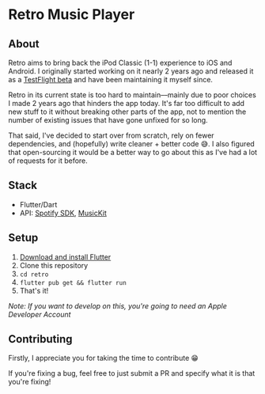 Retro Music Player
==

## About

Retro aims to bring back the iPod Classic (1-1) experience to iOS and Android. I originally started working on it nearly 2 years ago and released it as a [TestFlight beta](https://beta.retromusic.co) and have been maintaining it myself since.

Retro in its current state is too hard to maintain––mainly due to poor choices I made 2 years ago that hinders the app today. It's far too difficult to add new stuff to it without breaking other parts of the app, not to mention the number of existing issues that have gone unfixed for so long.

That said, I've decided to start over from scratch, rely on fewer dependencies, and (hopefully) write cleaner + better code 😅. I also figured that open-sourcing it would be a better way to go about this as I've had a lot of requests for it before.

## Stack

* Flutter/Dart
* API: [Spotify SDK](https://github.com/brim-borium/spotify_sdk), [MusicKit](https://github.com/iberatkaya/playify)

## Setup

1. [Download and install Flutter](https://docs.flutter.dev/get-started/install)
2. Clone this repository
3. ```cd retro```
4. ```flutter pub get && flutter run```
5. That's it! 

_Note: If you want to develop on this, you're going to need an Apple Developer Account_

## Contributing

Firstly, I appreciate you for taking the time to contribute 😁

If you're fixing a bug, feel free to just submit a PR and specify what it is that you're fixing!
